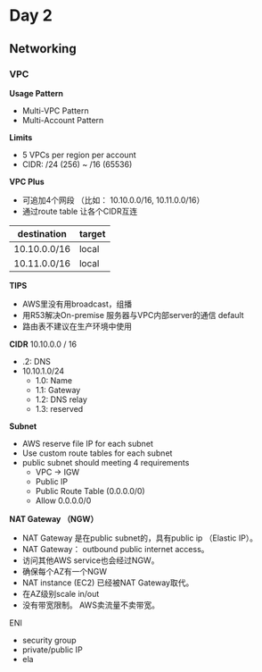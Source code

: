 # Day 2
## Networking
### VPC
**Usage Pattern**
- Multi-VPC Pattern
- Multi-Account Pattern

**Limits**
- 5 VPCs per region per account
- CIDR: /24 (256) ~ /16 (65536)

**VPC Plus**
- 可追加4个网段 （比如： 10.10.0.0/16, 10.11.0.0/16）
- 通过route table  让各个CIDR互连

| destination | target |
|--|--|
| 10.10.0.0/16 | local |
| 10.11.0.0/16 | local |


**TIPS**
 - AWS里没有用broadcast，组播 
 - 用R53解决On-premise 服务器与VPC内部server的通信 default
 - 路由表不建议在生产环境中使用

**CIDR**
10.10.0.0 / 16
- .2: DNS
- 10.10.1.0/24
	- 1.0: Name
	- 1.1: Gateway
	- 1.2: DNS relay
	- 1.3: reserved

**Subnet**
- AWS reserve file IP for each subnet
- Use custom route tables for each subnet
- public subnet should meeting 4 requirements
	- VPC -> IGW
	- Public IP
	- Public Route Table (0.0.0.0/0)
	- Allow 0.0.0.0/0

**NAT Gateway （NGW）**
- NAT Gateway 是在public subnet的，具有public ip （Elastic IP）。
- NAT Gateway： outbound public internet access。
- 访问其他AWS service也会经过NGW。
- 确保每个AZ有一个NGW
- NAT instance (EC2) 已经被NAT Gateway取代。 
- 在AZ级别scale in/out
- 没有带宽限制。 AWS卖流量不卖带宽。

ENI
- security group
- private/public IP
- ela

<!--stackedit_data:
eyJoaXN0b3J5IjpbMTg1ODI0MTc4NCwtMjczOTY1ODEzLC0xMD
YwMjMyMzcxLDE2NjgxNjEwNTMsODExMDM4NTk4LC0xMTc1MTc0
MTQ5LC0yMTIwMjQzOTUsLTEzMTk5MDM3NjMsNDI0MzkzNTgzLD
E4Mzg1MTY3NDVdfQ==
-->